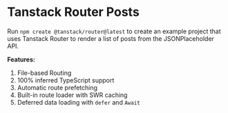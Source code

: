 # Tanstack Router Posts

Run `npm create @tanstack/router@latest` to create an example project that uses Tanstack Router to render a list of posts from the JSONPlaceholder API.

**Features:**
1. File-based Routing
2. 100% inferred TypeScript support
3. Automatic route prefetching
4. Built-in route loader with SWR caching
5. Deferred data loading with `defer` and `Await`
